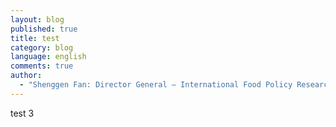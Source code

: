 ```yaml
---
layout: blog
published: true
title: test
category: blog
language: english
comments: true
author: 
  - "Shenggen Fan: Director General – International Food Policy Research Institute"
---
```


test 3